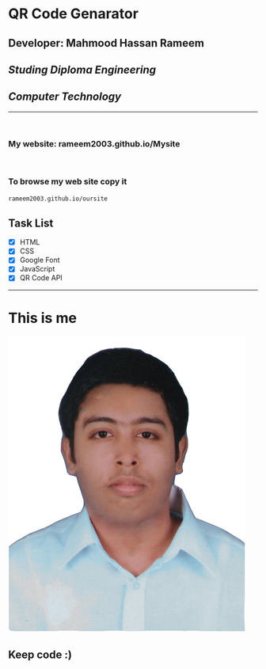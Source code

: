 # QR Code Genarator
## Developer: Mahmood Hassan Rameem
## _Studing Diploma Engineering_
## _Computer Technology_

___

<br>

### My website: rameem2003.github.io/Mysite

<br>

### To browse my web site copy it 
```
rameem2003.github.io/oursite
```

## Task List

- [x] HTML
- [x] CSS
- [x] Google Font
- [x] JavaScript
- [x] QR Code API
---

# This is me
![profile](./me.jpg)
## Keep code :)
